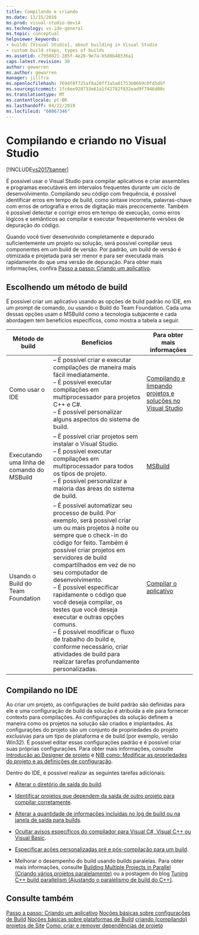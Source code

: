 ```yaml
---
title: Compilando e criando
ms.date: 11/15/2016
ms.prod: visual-studio-dev14
ms.technology: vs-ide-general
ms.topic: conceptual
helpviewer_keywords:
- builds [Visual Studio], about building in Visual Studio
- custom build steps, types of builds
ms.assetid: c7958821-285f-4e28-9e7a-b5d8b40336a1
caps.latest.revision: 30
author: gewarren
ms.author: gewarren
manager: jillfra
ms.openlocfilehash: 7694f0f725af8a20ff3a5a01753b0669c0fd5d9f
ms.sourcegitcommit: 1fc6ee928733e61a1f42782f832ead9f7946d00c
ms.translationtype: MT
ms.contentlocale: pt-BR
ms.lasthandoff: 04/22/2019
ms.locfileid: "60067346"
---
```

# <a name="compiling-and-building-in-visual-studio"></a>Compilando e criando no Visual Studio
[!INCLUDE[vs2017banner](../includes/vs2017banner.md)]

É possível usar o Visual Studio para compilar aplicativos e criar assemblies e programas executáveis em intervalos frequentes durante um ciclo de desenvolvimento. Compilando seu código com frequência, é possível identificar erros em tempo de build, como sintaxe incorreta, palavras-chave com erros de ortografia e erros de digitação mais precocemente. Também é possível detectar e corrigir erros em tempo de execução, como erros lógicos e semânticos ao compilar e executar frequentemente versões de depuração do código.

 Quando você tiver desenvolvido completamente e depurado suficientemente um projeto ou solução, será possível compilar seus componentes em um build de versão. Por padrão, um build de versão é otimizada e projetada para ser menor e para ser executada mais rapidamente do que uma versão de depuração. Para obter mais informações, confira [Passo a passo: Criando um aplicativo](../ide/walkthrough-building-an-application.md).

## <a name="choosing-a-build-method"></a>Escolhendo um método de build
 É possível criar um aplicativo usando as opções de build padrão no IDE, em um prompt de comando, ou usando o Build do Team Foundation. Cada uma dessas opções usam o MSBuild como a tecnologia subjacente e cada abordagem tem benefícios específicos, como mostra a tabela a seguir.

|Método de build|Benefícios|Para obter mais informações|
|------------------|--------------|--------------------------|
|Como usar o IDE|– É possível criar e executar compilações de maneira mais fácil imediatamente.<br />– É possível executar compilações em multiprocessador para projetos C++ e C#.<br />– É possível personalizar alguns aspectos do sistema de build.|[Compilando e limpando projetos e soluções no Visual Studio](../ide/building-and-cleaning-projects-and-solutions-in-visual-studio.md)|
|Executando uma linha de comando do MSBuild|– É possível criar projetos sem instalar o Visual Studio.<br />– É possível executar compilações em multiprocessador para todos os tipos de projeto.<br />– É possível personalizar a maioria das áreas do sistema de build.|[MSBuild](../msbuild/msbuild.md)|
|Usando o Build do Team Foundation|–   É possível automatizar seu processo de build. Por exemplo, será possível criar um ou mais projetos à noite ou sempre que o check-in do código for feito. Também é possível criar projetos em servidores de build compartilhados em vez de no seu computador de desenvolvimento.<br />– É possível especificar rapidamente o código que você deseja compilar, os testes que você deseja executar e outras opções comuns.<br />– É possível modificar o fluxo de trabalho do build e, conforme necessário, criar atividades de build para realizar tarefas profundamente personalizadas.|[Compilar o aplicativo](http://msdn.microsoft.com/library/a971b0f9-7c28-479d-a37b-8fd7e27ef692)|

## <a name="building-from-the-ide"></a>Compilando no IDE
 Ao criar um projeto, as configurações de build padrão são definidas para ele e uma configuração de build da solução é atribuída a ele para fornecer contexto para compilações. As configurações da solução definem a maneira como os projetos na solução são criados e implantados. As configurações do projeto são um conjunto de propriedades do projeto exclusivas para um tipo de plataforma e de build (por exemplo, versão Win32). É possível editar essas configurações padrão e é possível criar suas próprias configurações. Para obter mais informações, consulte [Introdução ao Designer de projeto](http://msdn.microsoft.com/898dd854-c98d-430c-ba1b-a913ce3c73d7) e [NIB como: Modificar as propriedades do projeto e as definições de configuração](http://msdn.microsoft.com/e7184bc5-2f2b-4b4f-aa9a-3ecfcbc48b67).

 Dentro do IDE, é possível realizar as seguintes tarefas adicionais:

- [Alterar o diretório de saída do build](../ide/how-to-change-the-build-output-directory.md).

- [Identificar projetos que dependem da saída de outro projeto para compilar corretamente](../ide/how-to-create-and-remove-project-dependencies.md).

- [Alterar a quantidade de informações incluídas no log de build ou na janela de saída para builds](../ide/how-to-view-save-and-configure-build-log-files.md).

- [Ocultar avisos específicos do compilador para Visual C#, Visual C++ ou Visual Basic](../ide/how-to-suppress-compiler-warnings.md).

- [Especificar ações personalizadas pré e pós-compilação para um build](../ide/specifying-custom-build-events-in-visual-studio.md).

- Melhorar o desempenho do build usando builds paralelas. Para obter mais informações, consulte [Building Multiple Projects in Parallel (Criando vários projetos paralelamente)](../msbuild/building-multiple-projects-in-parallel-with-msbuild.md) ou a postagem do blog [Tuning C++ build parallelism (Ajustando o paralelismo de build do C++)](http://blogs.msdn.com/b/msbuild/archive/2010/03/08/tuning-c-build-parallelism-in-vs2010.aspx).

## <a name="see-also"></a>Consulte também
 [Passo a passo: Criando um aplicativo](../ide/walkthrough-building-an-application.md) [Noções básicas sobre configurações de Build](../ide/understanding-build-configurations.md) [Noções básicas sobre plataformas de Build](../ide/understanding-build-platforms.md) [criando (compilando) projetos de Site](http://msdn.microsoft.com/library/a9cbb88c-8fff-4c67-848b-98fbfd823193) [ Como: criar e remover dependências de projeto](../ide/how-to-create-and-remove-project-dependencies.md)
